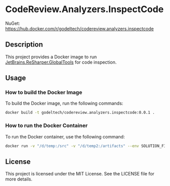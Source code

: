 # CodeReview.Analyzers.InspectCode

NuGet: https://hub.docker.com/r/godeltech/codereview.analyzers.inspectcode

## Description

This project provides a Docker image to run [JetBrains.ReSharper.GlobalTools](https://www.nuget.org/packages/jetbrains.resharper.globaltools) for code inspection.

## Usage

### How to build the Docker Image

To build the Docker image, run the following commands:

```bash
docker build -t godeltech/codereview.analyzers.inspectcode:0.0.1 . 
```

### How to run the Docker Container

To run the Docker container, use the following command:

```bash
docker run -v "/d/temp:/src" -v "/d/temp2:/artifacts" --env SOLUTION_FILE_PATH=/src/ReviewItEasy.Analyzer.sln -it --rm godeltech/codereview.analyzers.inspectcode
```

## License

This project is licensed under the MIT License. See the LICENSE file for more details.